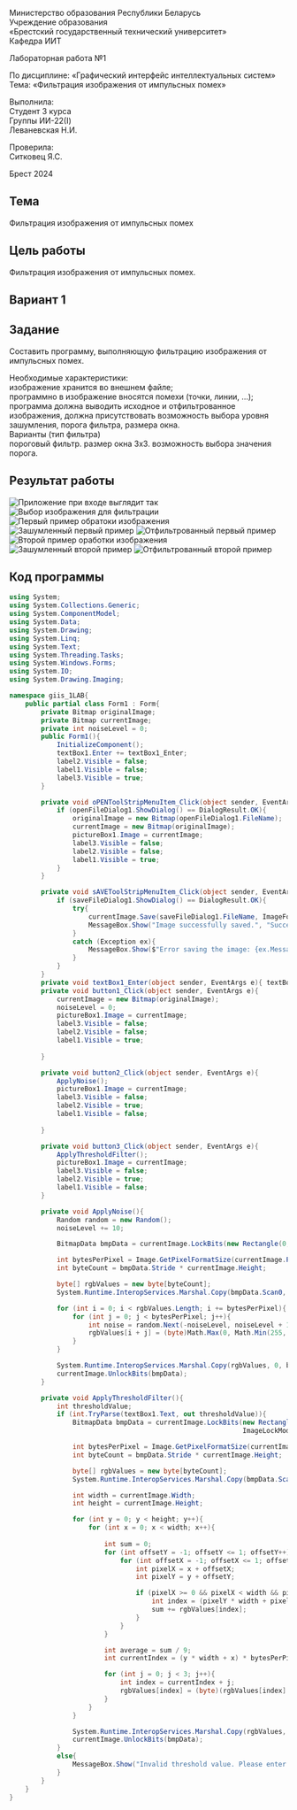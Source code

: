 Министерство образования Республики Беларусь <br/>
Учреждение образования <br/>
«Брестский государственный технический университет» <br/>
Кафедра ИИТ <br/>

Лабораторная работа №1 <br/>

По дисциплине: «Графический интерфейс интеллектуальных систем» <br/>
Тема: «Фильтрация изображения от импульсных помех» <br/>

Выполнила: <br/>
Студент 3 курса <br/>
Группы ИИ-22(I) <br/>
Леваневская Н.И. <br/>

Проверила: <br/>
Ситковец Я.С. <br/>

Брест 2024 <br/>

## Тема ##

Фильтрация изображения от импульсных помех

## Цель работы ##

Фильтрация изображения от импульсных помех.

## Вариант 1 ##

## Задание ##

Составить программу, выполняющую фильтрацию изображения от импульсных помех.

Необходимые характеристики:\
изображение хранится во внешнем файле;\
программно в изображение вносятся помехи (точки, линии, ...);\
программа должна выводить исходное и отфильтрованное изображения, должна присутствовать возможность выбора уровня зашумления, порога фильтра, размера окна.\
Варианты (тип фильтра)\
пороговый фильтр. размер окна 3х3. возможность выбора значения порога.

## Результат работы ##

![Приложение при входе выглядит так](./1.jpg)
![Выбор изображения для фильтрации](./2.jpg)
![Первый пример обратоки изображения](./3.jpg)
![Зашумленный первый пример](./4.jpg)
![Отфильтрованный первый пример](./5.jpg)
![Второй пример оработки изображения](./6.jpg)
![Зашумленный второй пример](./7.jpg)
![Отфильтрованный второй пример](./8.jpg)


## Код программы ##

``` csharp
using System;
using System.Collections.Generic;
using System.ComponentModel;
using System.Data;
using System.Drawing;
using System.Linq;
using System.Text;
using System.Threading.Tasks;
using System.Windows.Forms;
using System.IO;
using System.Drawing.Imaging;

namespace giis_1LAB{
    public partial class Form1 : Form{
        private Bitmap originalImage;
        private Bitmap currentImage;
        private int noiseLevel = 0;
        public Form1(){
            InitializeComponent();
            textBox1.Enter += textBox1_Enter;
            label2.Visible = false;
            label1.Visible = false;
            label3.Visible = true;
        }

        private void oPENToolStripMenuItem_Click(object sender, EventArgs e){
            if (openFileDialog1.ShowDialog() == DialogResult.OK){
                originalImage = new Bitmap(openFileDialog1.FileName);
                currentImage = new Bitmap(originalImage);
                pictureBox1.Image = currentImage;
                label3.Visible = false;
                label2.Visible = false;
                label1.Visible = true;
            }
        }

        private void sAVEToolStripMenuItem_Click(object sender, EventArgs e){
            if (saveFileDialog1.ShowDialog() == DialogResult.OK){
                try{
                    currentImage.Save(saveFileDialog1.FileName, ImageFormat.Png);
                    MessageBox.Show("Image successfully saved.", "Success", MessageBoxButtons.OK, MessageBoxIcon.Information);
                }
                catch (Exception ex){
                    MessageBox.Show($"Error saving the image: {ex.Message}", "Error", MessageBoxButtons.OK, MessageBoxIcon.Error);
                }
            }
        }
        private void textBox1_Enter(object sender, EventArgs e){ textBox1.Text = "";}
        private void button1_Click(object sender, EventArgs e){
            currentImage = new Bitmap(originalImage);
            noiseLevel = 0;
            pictureBox1.Image = currentImage;
            label3.Visible = false;
            label2.Visible = false;
            label1.Visible = true;
            
        }

        private void button2_Click(object sender, EventArgs e){
            ApplyNoise();
            pictureBox1.Image = currentImage;
            label3.Visible = false;
            label2.Visible = true;
            label1.Visible = false;
            
        }

        private void button3_Click(object sender, EventArgs e){
            ApplyThresholdFilter();
            pictureBox1.Image = currentImage;
            label3.Visible = false;
            label2.Visible = true;
            label1.Visible = false;
        }

        private void ApplyNoise(){
            Random random = new Random();
            noiseLevel += 10;

            BitmapData bmpData = currentImage.LockBits(new Rectangle(0, 0, currentImage.Width, currentImage.Height), ImageLockMode.ReadWrite, currentImage.PixelFormat);

            int bytesPerPixel = Image.GetPixelFormatSize(currentImage.PixelFormat) / 8;
            int byteCount = bmpData.Stride * currentImage.Height;

            byte[] rgbValues = new byte[byteCount];
            System.Runtime.InteropServices.Marshal.Copy(bmpData.Scan0, rgbValues, 0, byteCount);

            for (int i = 0; i < rgbValues.Length; i += bytesPerPixel){
                for (int j = 0; j < bytesPerPixel; j++){
                    int noise = random.Next(-noiseLevel, noiseLevel + 1);
                    rgbValues[i + j] = (byte)Math.Max(0, Math.Min(255, rgbValues[i + j] + noise));
                }
            }

            System.Runtime.InteropServices.Marshal.Copy(rgbValues, 0, bmpData.Scan0, byteCount);
            currentImage.UnlockBits(bmpData);
        }

        private void ApplyThresholdFilter(){
            int thresholdValue;
            if (int.TryParse(textBox1.Text, out thresholdValue)){
                BitmapData bmpData = currentImage.LockBits(new Rectangle(0, 0, currentImage.Width, currentImage.Height),
                                                           ImageLockMode.ReadWrite, currentImage.PixelFormat);

                int bytesPerPixel = Image.GetPixelFormatSize(currentImage.PixelFormat) / 8;
                int byteCount = bmpData.Stride * currentImage.Height;

                byte[] rgbValues = new byte[byteCount];
                System.Runtime.InteropServices.Marshal.Copy(bmpData.Scan0, rgbValues, 0, byteCount);

                int width = currentImage.Width;
                int height = currentImage.Height;

                for (int y = 0; y < height; y++){
                    for (int x = 0; x < width; x++){
                        
                        int sum = 0;
                        for (int offsetY = -1; offsetY <= 1; offsetY++){
                            for (int offsetX = -1; offsetX <= 1; offsetX++){
                                int pixelX = x + offsetX;
                                int pixelY = y + offsetY;

                                if (pixelX >= 0 && pixelX < width && pixelY >= 0 && pixelY < height){
                                    int index = (pixelY * width + pixelX) * bytesPerPixel;
                                    sum += rgbValues[index]; 
                                }
                            }
                        }

                        int average = sum / 9; 
                        int currentIndex = (y * width + x) * bytesPerPixel;

                        for (int j = 0; j < 3; j++){
                            int index = currentIndex + j;
                            rgbValues[index] = (byte)(rgbValues[index] < average - thresholdValue ? 0 : 255);
                        }
                    }
                }

                System.Runtime.InteropServices.Marshal.Copy(rgbValues, 0, bmpData.Scan0, byteCount);
                currentImage.UnlockBits(bmpData);
            }
            else{
                MessageBox.Show("Invalid threshold value. Please enter a valid integer.", "Error", MessageBoxButtons.OK, MessageBoxIcon.Error);
            }
        }
    }
}

```
